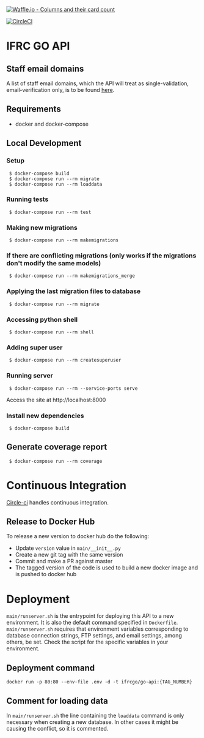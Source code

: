 [![Waffle.io - Columns and their card count](https://badge.waffle.io/IFRCGo/go-infrastructure.svg?columns=all)](https://waffle.io/IFRCGo/go-infrastructure)

[![CircleCI](https://circleci.com/gh/IFRCGo/go-api.svg?style=svg&circle-token=4337c3da24907bbcb5d6aa06f0d60c5f27845435)](https://circleci.com/gh/IFRCGo/go-api)

# IFRC GO API

## Staff email domains

A list of staff email domains, which the API will treat as single-validation, email-verification only, is to be found [here](https://github.com/IFRCGo/go-api/blob/master/registrations/views.py#L25).

## Requirements

- docker and docker-compose

## Local Development

### Setup

     $ docker-compose build
     $ docker-compose run --rm migrate
     $ docker-compose run --rm loaddata 

### Running tests

     $ docker-compose run --rm test

### Making new migrations

     $ docker-compose run --rm makemigrations

### If there are conflicting migrations (only works if the migrations don't modify the same models)

     $ docker-compose run --rm makemigrations_merge

### Applying the last migration files to database

     $ docker-compose run --rm migrate

### Accessing python shell 

     $ docker-compose run --rm shell 

### Adding super user

     $ docker-compose run --rm createsuperuser

### Running server

     $ docker-compose run --rm --service-ports serve
    
Access the site at http://localhost:8000

### Install new dependencies

     $ docker-compose build


## Generate coverage report

     $ docker-compose run --rm coverage

# Continuous Integration

[Circle-ci](https://circleci.com/gh/IFRCGo/go-api) handles continuous integration.

## Release to Docker Hub

To release a new version to docker hub do the following:

- Update `version` value in `main/__init__.py`
- Create a new git tag with the same version
- Commit and make a PR against master
- The tagged version of the code is used to build a new docker image and is pushed to docker hub

# Deployment

`main/runserver.sh` is the entrypoint for deploying this API to a new environment. It is also the default command specified in `Dockerfile`. `main/runserver.sh` requires that environment variables corresponding to database connection strings, FTP settings, and email settings, among others, be set. Check the script for the specific variables in your environment.

## Deployment command

```(bash)
docker run -p 80:80 --env-file .env -d -t ifrcgo/go-api:{TAG_NUMBER}
```

## Comment for loading data

In `main/runserver.sh` the line containing the `loaddata` command is only necessary when creating a new database. In other cases it might be causing the conflict, so it is commented.
